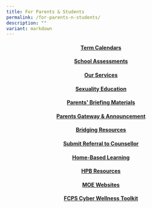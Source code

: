 ```yaml
---
title: For Parents & Students
permalink: /for-parents-n-students/
description: ""
variant: markdown
---
```

<h4 style="text-align: center;"><strong><a href="https://sites.google.com/moe.edu.sg/fcps-g-site-term-calendars/term-calendars-home">Term Calendars</a></strong></h4>

<h4 style="text-align: center;"><strong><a href="https://sites.google.com/moe.edu.sg/fcps-g-site/school-assessments-home">School Assessments</a></strong></h4>

<h4 style="text-align: center;"><strong><a href="https://sites.google.com/moe.edu.sg/fcps-g-site-our-services/our-services-home">Our Services</a></strong></h4>

<h4 style="text-align: center;"><strong><a href="https://www.fuchunpri.moe.edu.sg/for-parents-n-students/sexuality-education/">Sexuality Education</a></strong></h4>

<h4 style="text-align: center;"><strong><a href="https://sites.google.com/moe.edu.sg/fcps-g-site-parents-briefing/parents-briefing-home">Parents' Briefing Materials</a></strong></h4>

<h4 style="text-align: center;"><strong><a href="https://sites.google.com/moe.edu.sg/fcps-g-site-letters-to-parents/letters-to-parents-home">Parents Gateway &amp; Announcement</a></strong></h4>

<h4 style="text-align: center;"><strong><a href="https://sites.google.com/moe.edu.sg/fcps-g-site-bridging-resources/login-to-bridging-resources">Bridging Resources</a></strong></h4>

<h4 style="text-align: center;"><strong><a href="https://sites.google.com/moe.edu.sg/fcps-g-site-submit-referral-sc/submit-referral-to-sc-home">Submit Referral to Counsellor</a></strong></h4>

<h4 style="text-align: center;"><strong><a href="https://sites.google.com/moe.edu.sg/fcps-g-site-hbl/hbl-home">Home-Based Learning</a></strong></h4>

<h4 style="text-align: center;"><strong><a href="https://sites.google.com/moe.edu.sg/fcps-g-site-partnership/health-promotion-board-home">HPB Resources</a></strong></h4>

<h4 style="text-align: center;"><strong><a href="https://sites.google.com/moe.edu.sg/fcps-g-site-moe-websites/moe-websites-home">MOE Websites</a></strong></h4>

<h4 style="text-align: center;"><strong><a href="https://sites.google.com/moe.edu.sg/fcp-cyberwellness/cyber-wellness-home">FCPS Cyber Wellness Toolkit</a></strong></h4>